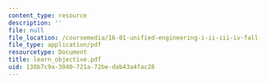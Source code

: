```yaml
---
content_type: resource
description: ''
file: null
file_location: /coursemedia/16-01-unified-engineering-i-ii-iii-iv-fall-2005-spring-2006/138b7c9a3040721a72bedab43a4fac28_learn_objective.pdf
file_type: application/pdf
resourcetype: Document
title: learn_objective.pdf
uid: 138b7c9a-3040-721a-72be-dab43a4fac28
---
```

